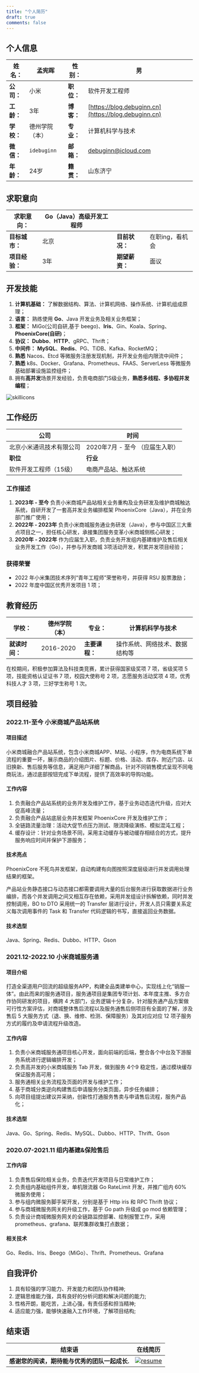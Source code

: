 ```yaml
---
title: "个人简历"
draft: true
comments: false
---
```


## 个人信息

| **姓名：** | 孟宪晖         | **性别：** | 男                                                   |
| ---------- | -------------- | ---------- | ---------------------------------------------------- |
| **公司：** | 小米           | **职位：** | 软件开发工程师                                       |
| **工龄：** | 3年            | **博客：** | [https://blog.debuginn.cn](https://blog.debuginn.cn) |
| **学校：** | 德州学院（本） | **专业：** | 计算机科学与技术                                     |
| **微信：** | `idebuginn`    | **邮箱：** | debuginn@icloud.com                                  |
| **年龄：** | 24岁           | **籍贯：** | 山东济宁                                             |


## 求职意向

| **求职意向：** | Go（Java）高级开发工程师 |                |                 |
| -------------- | ------------------------ | -------------- | --------------- |
| **目标城市：** | 北京                     | **目前状况：** | 在职ing，看机会 |
| **项目经验：** | 3年                      | **期望薪资：** | 面议            |

## 开发技能

1. **计算机基础：** 了解数据结构、算法、计算机网络、操作系统、计算机组成原理；
2. **语言：** 熟练使用 **Go**、Java 开发业务及相关业务框架；
3. **框架：** MiGo(公司自研,基于 beego)、**Iris**、Gin、Koala、Spring、**PhoenixCore(自研)**；
4. **协议：** **Dubbo**、**HTTP**、gRPC、Thrift；
5. **中间件：** **MySQL**、**Redis**、PG、TiDB、Kafka、RocketMQ；
6. **熟悉** Nacos、Etcd 等微服务注册发现机制，并开发业务组内限流中间件；
7. **熟悉** k8s、Docker、Grafana、Prometheus、FAAS、ServerLess 等微服务基础部署设施监控组件；
8. 拥有**高并发**场景开发经验，负责电商部门S级业务，**熟悉多线程、多协程并发编程**；

![skillicons](https://skillicons.dev/icons?i=go,java,spring,maven,mysql,redis,linux,bash,docker,kubernetes,grafana,prometheus,nginx,git,vim,idea,vscode,md,postman&theme=light)

## 工作经历

| 公司                     | 时间                            |
| ------------------------ | ------------------------------- |
| 北京小米通讯技术有限公司 | 2020年7月 - 至今 （应届生入职） |
| **职位**                 | **行业**                        |
| 软件开发工程师（15级）   | 电商产品站、触达系统            |

### 工作描述

1. **2023年 - 至今** 负责小米商城产品站相关业务重构及业务研发及维护商城触达系统，自研开发了一套高并发业务编排框架 PhoenixCore（Java），并在业务部门推广使用；
2. **2022年 - 2023年** 负责小米商城服务通业务研发（Java），参与中国区三大重点项目之一，担任核心研发，承接集团服务变革小米商城侧核心研发；
3. **2020年 - 2022年** 作为应届生入职，负责业务开发组内基建维护及售后相关业务开发工作（Go），并参与开发商城 3项活动开发，积累并发项目经验；

### 获得荣誉

- 2022 年小米集团技术序列“青年工程师”荣誉称号，并获得 RSU 股票激励；
- 2022 年度中国区优秀开发项目 1 项；

## 教育经历

| **学校：**     | 德州学院（本） | **专业：**     | 计算机科学与技术               |
| -------------- | -------------- | -------------- | ------------------------------ |
| **就读时间：** | 2016-2020      | **主要课程：** | 操作系统、网络技术、数据结构等 |

在校期间，积极参加算法及科技类竞赛，累计获得国家级奖项 7 项，省级奖项 5 项，技能资格认证证书 7 项，校园大使称号 2 项，志愿服务活动奖项 4 项，优秀科技人才 3 项，三好学生称号 1 次。

## 项目经验

### 2022.11-至今 小米商城产品站系统

#### 项目描述

小米商城融合产品站系统，包含小米商城APP、M站、小程序，作为电商系统下单流程的重要一环，展示商品的介绍图片、标题、价格、活动、库存、附近门店、以旧换新、售后服务等信息，满足用户详细了解商品，针对不同销售模式呈现不同电商玩法，通过底部按钮完成下单流程，提供了高效率的导购功能。 

#### 工作内容

1. 负责融合产品站系统的业务开发及维护工作，基于业务动态迭代升级，应对大促高峰流量；
2. 负责融合产品站底层业务并发框架 PhoenixCore 开发及维护工作；
3. 全链路流量治理：活动大促节点压力测试、限流降级演练、模拟混沌工程；
4. 缓存设计：针对业务场景不同，采用主动缓存与被动缓存相结合的方式，提升服务响应时间并保护下游服务；

#### 技术亮点

PhoenixCore 不死鸟并发框架，自动构建有向图按照深度层级进行并发调用处理结果的框架。

产品站业务静态接口与动态接口都需要调用大量的后台服务进行获取数据进行业务编排，而各个并发调用之间又相互存在依赖，采用并发组设计拆解依赖，同时并发控制调用，BO
to DTO 采用统一的 Transfer 层进行设计，开发人员只需要关系定义每次调用事件的 Task 和 Transfer 代码逻辑的书写，直接返回业务数据。

#### 技术选型

Java、Spring、Redis、Dubbo、HTTP、Gson

### 2021.12-2022.10 小米商城服务通

#### 项目介绍

打造全渠道用户回流的超级服务APP，构建全品类建单中心，实现线上化“销服一体”。由此而来的服务通项目，服务通项目是集团专项计划、本年度主推、多方合作协同研发的项目，横跨 4 大部门，业务逻辑十分复杂，针对服务通产品方案做可行性方案评估，对商城整体售后流程以及服务通售后侧项目有全面的了解，涉及售后 5 大服务方式（退、换、维修、检测、保障服务）及其对应对应 12 项子服务方式的履约及申请流程升级改造。

#### 工作内容

1. 负责小米商城服务通项目核心开发，面向前端的后端，整合各个中台及下游服务系统进行逻辑编排开发；
2. 负责高并发的小米商城服务 Tab 开发，做到服务 4个9 稳定性，通过模块缓存保证服务高可用；
3. 服务通相关业务流程及页面的开发与维护工作；
4. 基于商城分类逆向构建售后申请服务分类页面，异步任务编排；
5. 向项目组提出建议并采纳，创新性打通服务售卖与申请售后流程，服务产品化；

#### 技术选型

Java、Go、Spring、Redis、MySQL、Dubbo、HTTP、Thrift、Gson

### 2020.07-2021.11 组内基建&保险售后

#### 工作内容

1. 负责售后保险相关业务，负责迭代开发项目与日常维护工作；
2. 负责组内基础组件开发，单机限流器 Go RateLimit 开发，并推广组内 60% 微服务使用；
3. 参与组内微服务脚手架开发，分别是基于 Http iris 和 RPC Thrift 协议；
4. 参与商城微服务网关的升级工作，基于 Go path 升级成 go mod 依赖管理；
5. 负责设计商城微服务网关的全链路监控部署、绘制报警工作，采用 prometheus、grafana、联邦集群收集打点数据；

#### 相关技术

Go、Redis、Iris、Beego（MiGo）、Thrift、Prometheus、Grafana

## 自我评价

1. 具有较强的学习能力、开发能力和团队协作精神;
2. 逻辑思维能力强，具有良好的分析问题和解决问题的能力;
3. 性格开朗，能吃苦，上进心强，有责任感和担当精神;
4. 适应能力强，能够快速融入工作环境，了解项目结构;


## 结束语

| 结束语                                        | 在线简历                                                                                      |
| --------------------------------------------- | --------------------------------------------------------------------------------------------- |
| **感谢您的阅读，期待能与优秀的团队一起成长.** | [![resume](https://image.debuginn.cn/202307221311385.png) ](https://blog.debuginn.cn/resume/) |